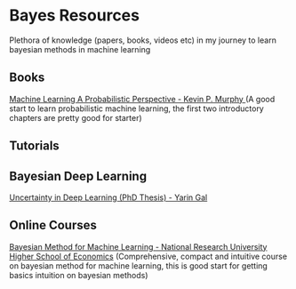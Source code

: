 # Bayes Resources
Plethora of knowledge (papers, books, videos etc) in my journey to learn bayesian methods in machine learning

## Books
[ Machine Learning A Probabilistic Perspective - Kevin P. Murphy ](https://doc.lagout.org/science/Artificial%20Intelligence/Machine%20learning/Machine%20Learning_%20A%20Probabilistic%20Perspective%20%5BMurphy%202012-08-24%5D.pdf) (A good start to learn probabilistic machine learning, the first two introductory chapters are pretty good for starter)

## Tutorials

## Bayesian Deep Learning
[Uncertainty in Deep Learning (PhD Thesis) - Yarin Gal](http://mlg.eng.cam.ac.uk/yarin/blog_2248.html)

## Online Courses

[Bayesian Method for Machine Learning - National Research University Higher School of Economics](https://www.coursera.org/learn/bayesian-methods-in-machine-learning) (Comprehensive, compact and intuitive course on bayesian method for machine learning, this is good start for getting basics intuition on bayesian methods)
